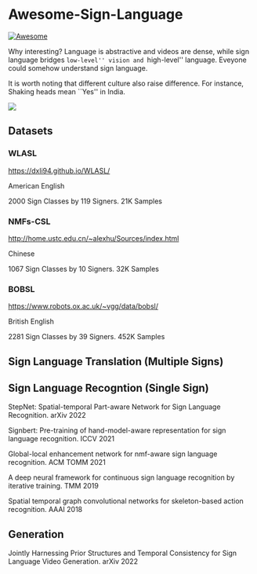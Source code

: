 # Awesome-Sign-Language
 [![Awesome](https://cdn.rawgit.com/sindresorhus/awesome/d7305f38d29fed78fa85652e3a63e154dd8e8829/media/badge.svg)](https://github.com/sindresorhus/awesome)   
 
Why interesting? Language is abstractive and videos are dense, while sign language bridges ``low-level'' vision and ``high-level'' language. Eveyone could somehow understand sign language. 

It is worth noting that different culture also raise difference. 
For instance, Shaking heads mean ``Yes'' in India. 

![](https://media.tenor.com/yVzx92k7U9UAAAAC/no-yes.gif)

## Datasets 

### WLASL 
https://dxli94.github.io/WLASL/

American English 

2000 Sign Classes by 119 Signers. 21K Samples

### NMFs-CSL 
http://home.ustc.edu.cn/~alexhu/Sources/index.html

Chinese

1067 Sign Classes by 10 Signers. 32K Samples

###  BOBSL 
https://www.robots.ox.ac.uk/~vgg/data/bobsl/

British English

2281 Sign Classes by 39 Signers. 452K Samples

## Sign Language Translation (Multiple Signs)

## Sign Language Recogntion (Single Sign)
StepNet: Spatial-temporal Part-aware Network for Sign Language Recognition. arXiv 2022

Signbert: Pre-training of hand-model-aware representation for sign language recognition. ICCV 2021

Global-local enhancement network for nmf-aware sign language recognition. ACM TOMM 2021

A deep neural framework for continuous sign language recognition by iterative training. TMM 2019

Spatial temporal graph convolutional networks for skeleton-based action recognition. AAAI 2018

## Generation 
Jointly Harnessing Prior Structures and Temporal Consistency for Sign Language Video Generation. arXiv 2022
